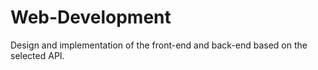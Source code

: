 # Web-Development
Design and implementation of the front-end and back-end based on the selected API.
